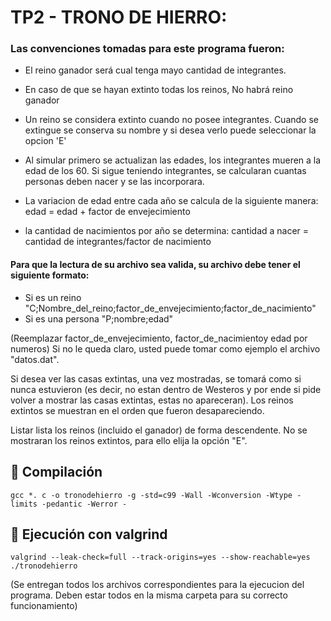 # TP2 - TRONO DE HIERRO:

### Las convenciones tomadas para este programa fueron:

- El reino ganador será cual tenga mayo cantidad de integrantes.

- En caso de que se hayan extinto todas los reinos, No habrá reino ganador

- Un reino se considera extinto cuando no posee integrantes. Cuando se extingue se conserva su nombre y si desea verlo puede seleccionar la opcion 'E'

- Al simular primero se actualizan las edades, los integrantes mueren a la edad de los 60. Si sigue teniendo integrantes, se calcularan cuantas personas deben nacer y se las incorporara.

- La variacion de edad entre cada año  se calcula de la siguiente manera: edad = edad + factor de envejecimiento

- la cantidad de nacimientos por año se determina: cantidad a nacer = cantidad de integrantes/factor de nacimiento

#### Para que la lectura de su archivo sea valida, su archivo debe tener el siguiente formato:
- Si es un reino "C;Nombre_del_reino;factor_de_envejecimiento;factor_de_nacimiento"
- Si es una persona "P;nombre;edad"

(Reemplazar factor_de_envejecimiento, factor_de_nacimientoy edad por numeros)
Si no le queda claro, usted puede tomar como ejemplo el archivo "datos.dat".

Si desea ver las casas extintas, una vez mostradas, se tomará como si nunca estuvieron (es decir, no estan dentro de Westeros y por ende si pide volver a mostrar las casas extintas, estas no apareceran).
Los reinos extintos se muestran en el orden que fueron desapareciendo.

Listar lista los reinos (incluido el ganador) de forma descendente. No se mostraran los reinos extintos, para ello elija la opción "E".


## :pushpin: Compilación
```
gcc *. c -o tronodehierro -g -std=c99 -Wall -Wconversion -Wtype -limits -pedantic -Werror -
```

## :pushpin: Ejecución con valgrind
```
valgrind --leak-check=full --track-origins=yes --show-reachable=yes ./tronodehierro
```

(Se entregan todos los archivos correspondientes para la ejecucion del programa. Deben estar todos en la misma carpeta para su correcto funcionamiento)
